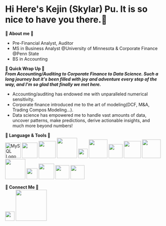 # Hi Here's Kejin (Skylar) Pu. It is so nice to have you there.🩵
**🩶 About me 🩶**
- Pre-Financial Analyst, Auditor    
- MS in Business Analyst @University of Minnesota & Corporate Finance @Penn State  
- BS in Accounting

**🤍 Quick Wrap Up 🤍**   
**_From Accounting/Auditing to Corporate Finance to Data Science. Such a long journey but it's been filled with joy and adventure every step of the way, and I'm so glad that finally we met here._**   
- Accounting/auditing has endowed me with unparalleled numerical sensitivity.   
- Corporate finance introduced me to the art of modeling(DCF, M&A, Trading Compos Modeling...).  
- Data science has empowered me to handle vast amounts of data, uncover patterns, make predictions, derive actionable insights, and much more beyond numbers!

**🤎 Language & Tools 🤎**  
[<img src="https://www.mysql.com/common/logos/mysql-logo.svg" alt="MySQL Logo" width="50">](https://www.mysql.com/)
[<img src="https://ct-academy.ch/wp-content/uploads/2019/08/microsoft-sql-server.svg" width="50">](https://www.microsoft.com/en-us/sql-server)
[<img src="https://download.logo.wine/logo/R_(programming_language)/R_(programming_language)-Logo.wine.png" width="55">](https://www.r-project.org/)
[<img src="https://d33wubrfki0l68.cloudfront.net/1ac3f0e3753f18c7e2a8893957d1841fba1e3d08/48a33/wp-content/uploads/2018/10/rstudio-logo-flat.png" width="65">](https://www.rstudio.com/categories/rstudio-ide/)
[<img src="https://upload.wikimedia.org/wikipedia/commons/c/c3/Python-logo-notext.svg" width="30">](https://www.python.org/)
[<img src="https://pandas.pydata.org/static/img/pandas.svg" width="60">](https://pandas.pydata.org/)
[<img src="https://avatars1.githubusercontent.com/u/288276?s=400&v=4" width="45">](https://numpy.org/)
[<img src="https://th.bing.com/th/id/R.09ba0105b3bc11dac5b7c09443812189?rik=7UmhMl5FciECwQ&riu=http%3a%2f%2famueller.github.io%2fsklearn_014_015_pydata%2fsklearn-logo.png&ehk=%2fdoHlCDrKDgQK%2bMOem6eU3lvCRQHqQrt9J%2f3veiO1Pw%3d&risl=&pid=ImgRaw&r=0" width="55">](https://scikit-learn.org/stable/)
[<img src="https://matplotlib.org/3.3.0/_images/sphx_glr_logos2_003.png" width="60">](https://matplotlib.org/stable/)
[<img src="https://seaborn.pydata.org/_static/logo-wide-lightbg.svg" width="65">](https://seaborn.pydata.org/)
[<img src="https://upload.wikimedia.org/wikipedia/commons/2/2d/Tensorflow_logo.svg" width="35">](https://www.tensorflow.org/)
[<img src="https://upload.wikimedia.org/wikipedia/commons/9/96/Pytorch_logo.png" width="50">](https://pytorch.org/)
[<img src="https://hive.apache.org/images/hive_logo_medium.jpg" width="45">](https://hive.apache.org/)
[<img src="https://www.vectorlogo.zone/logos/google_cloud/google_cloud-icon.svg" width="45">](https://cloud.google.com/?hl=en)  

**🖤 Connect Me 🖤**  
[<img src="https://upload.wikimedia.org/wikipedia/commons/c/ca/LinkedIn_logo_initials.png" width="30">](https://www.linkedin.com/in/kejin-skylar-pu/) 
  [<img src="https://upload.wikimedia.org/wikipedia/commons/4/4b/Tableau_Logo.png" width="100">](https://public.tableau.com/app/profile/skylar.pu/vizzes)










